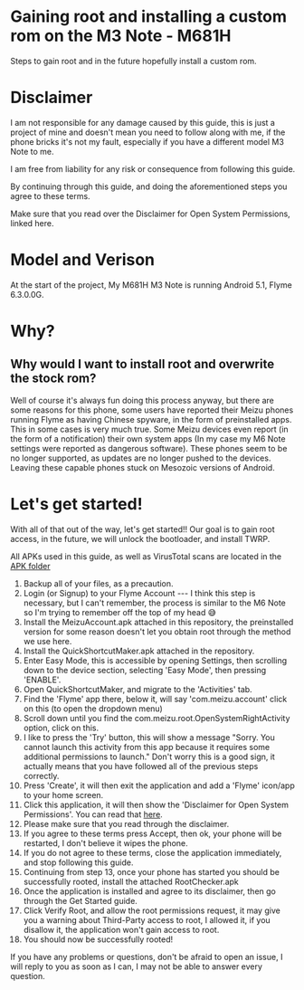 # Gaining root and installing a custom rom on the M3 Note - M681H

Steps to gain root and in the future hopefully install a custom rom.

# Disclaimer
I am not responsible for any damage caused by this guide, this is just a project of mine and doesn't mean you need to follow along with me, if the phone bricks it's not my fault, especially if you have a different model M3 Note to me.

I am free from liability for any risk or consequence from following this guide.

By continuing through this guide, and doing the aforementioned steps you agree to these terms.

Make sure that you read over the Disclaimer for Open System Permissions, linked here.

# Model and Verison
At the start of the project, My M681H M3 Note is running Android 5.1, Flyme 6.3.0.0G.

# Why?
## Why would I want to install root and overwrite the stock rom?
Well of course it's always fun doing this process anyway, but there are some reasons for this phone, some users have reported their Meizu phones running Flyme as having Chinese spyware, in the form of preinstalled apps. This in some cases is very much true. 
Some Meizu devices even report (in the form of a notification) their own system apps (In my case my M6 Note settings were reported as dangerous software).
These phones seem to be no longer supported, as updates are no longer pushed to the devices. Leaving these capable phones stuck on Mesozoic versions of Android.

# Let's get started!

With all of that out of the way, let's get started!! Our goal is to gain root access, in the future, we will unlock the bootloader, and install TWRP.

All APKs used in this guide, as well as VirusTotal scans are located in the [APK folder](https://github.com/OfficialJavaScript/Root-and-Rom/tree/main/M3%20Note/APK)

1. Backup all of your files, as a precaution.
2. Login (or Signup) to your Flyme Account --- I think this step is necessary, but I can't remember, the process is similar to the M6 Note so I'm trying to remember off the top of my head 😅
3. Install the MeizuAccount.apk attached in this repository, the preinstalled version for some reason doesn't let you obtain root through the method we use here.
4. Install the QuickShortcutMaker.apk attached in the repository.
5. Enter Easy Mode, this is accessible by opening Settings, then scrolling down to the device section, selecting 'Easy Mode', then pressing 'ENABLE'.
6. Open QuickShortcutMaker, and migrate to the 'Activities' tab.
7. Find the 'Flyme' app there, below it, will say 'com.meizu.account' click on this (to open the dropdown menu)
8. Scroll down until you find the com.meizu.root.OpenSystemRightActivity option, click on this.
9. I like to press the 'Try' button, this will show a message "Sorry. You cannot launch this activity from this app because it requires some additional permissions to launch." Don't worry this is a good sign, it actually means that you have followed all of the previous steps correctly.
10. Press 'Create', it will then exit the application and add a 'Flyme' icon/app to your home screen.
11. Click this application, it will then show the 'Disclaimer for Open System Permissions'. You can read that [here](https://github.com/OfficialJavaScript/Root-and-Rom/blob/main/M3%20Note/Disclaimer%20for%20Open%20System%20Permissions.md). 
12. Please make sure that you read through the disclaimer.
13. If you agree to these terms press Accept, then ok, your phone will be restarted, I don't believe it wipes the phone.
14. If you do not agree to these terms, close the application immediately, and stop following this guide.
15. Continuing from step 13, once your phone has started you should be successfully rooted, install the attached RootChecker.apk
16. Once the application is installed and agree to its disclaimer, then go through the Get Started guide.
17. Click Verify Root, and allow the root permissions request, it may give you a warning about Third-Party access to root, I allowed it, if you disallow it, the application won't gain access to root.
18. You should now be successfully rooted!

If you have any problems or questions, don't be afraid to open an issue, I will reply to you as soon as I can, I may not be able to answer every question.
